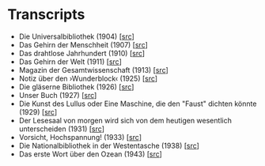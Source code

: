 # Transcripts

- Die Universalbibliothek (1904) [[src](https://www.bundesarchiv.de/)]
- Das Gehirn der Menschheit (1907) [[src](https://archive.org/details/SddeutscheMonatshefte1907Jg04-2)]
- Das drahtlose Jahrhundert (1910) [[src](https://archive.org/details/dieweltinhundert00lbbe)]
- Das Gehirn der Welt (1911) [[src](https://archive.org/details/NordUndSued1912Bd140)]
- Magazin der Gesamtwissenschaft (1913) [[src](http://zefys.staatsbibliothek-berlin.de/kalender/auswahl/date/1913-08-04/27646518/)]
- Notiz über den ›Wunderblock‹ (1925) [[src](https://archive.org/details/InternationaleZeitschriftFuumlrPsychoanalyseXi.band1925Heft1/page/n7)]
- Die gläserne Bibliothek (1926) [[src](http://d-nb.info/012993158)]
- Unser Buch (1927) [[src](http://stabikat.de/DB=1/XMLPRS=N/PPN?PPN=129073288)]
- Die Kunst des Lullus oder Eine Maschine, die den "Faust" dichten könnte (1929) [[src](https://katalog.ub.uni-leipzig.de/Record/0002534186)]
- Der Lesesaal von morgen wird sich von dem heutigen wesentlich unterscheiden (1931) [[src](http://d-nb.info/574598898)]
- Vorsicht, Hochspannung! (1933) [[src](http://stabikat.de/DB=1/XMLPRS=N/PPN?PPN=279336276)]
- Die Nationalbibliothek in der Westentasche (1938) [[src](http://stabikat.de/DB=1/XMLPRS=N/PPN?PPN=165994797)]
- Das erste Wort über den Ozean (1943) [[src](http://stabikat.de/DB=1/XMLPRS=N/PPN?PPN=27822881X)]
